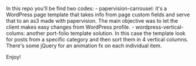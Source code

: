 In this repo you'll be find two codes:
	- papervision-carrousel: it's a WordPress page template that takes info from page custom fields and serve that to an as3 made with papervision. The main objective was to let the client makes easy changes from WordPress profile.
	- wordpress-vertical-colums: another port-folio template solution. In this case the template look for posts from a specific category and then sort them in 4 vertical columns. There's some jQuery for an animation fx on each individual item.
	
Enjoy!